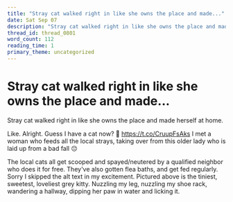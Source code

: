 ```yaml
---
title: "Stray cat walked right in like she owns the place and made..."
date: Sat Sep 07
description: "Stray cat walked right in like she owns the place and made herself at home."
thread_id: thread_0801
word_count: 112
reading_time: 1
primary_theme: uncategorized
---
```


# Stray cat walked right in like she owns the place and made...

Stray cat walked right in like she owns the place and made herself at home.

Like. Alright. Guess I have a cat now? 🤨 https://t.co/CruupFsAks I met a woman who feeds all the local strays, taking over from this older lady who is laid up from a bad fall 😔

The local cats all get scooped and spayed/neutered by a qualified neighbor who does it for free. They've also gotten flea baths, and get fed regularly. Sorry I skipped the alt text in my excitement. Pictured above is the tiniest, sweetest, loveliest grey kitty. Nuzzling my leg, nuzzling my shoe rack, wandering a hallway, dipping her paw in water and licking it.